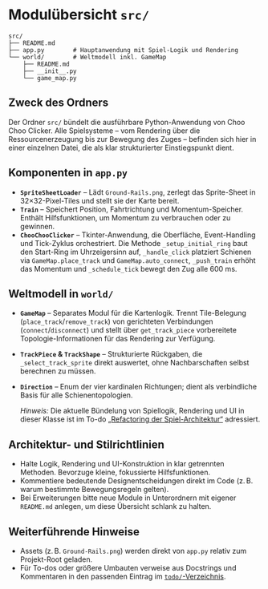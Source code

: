 # Modulübersicht `src/`

```text
src/
├── README.md
├── app.py        # Hauptanwendung mit Spiel-Logik und Rendering
└── world/        # Weltmodell inkl. GameMap
    ├── README.md
    ├── __init__.py
    └── game_map.py
```

## Zweck des Ordners
Der Ordner `src/` bündelt die ausführbare Python-Anwendung von Choo Choo Clicker. Alle Spielsysteme – vom Rendering über die Ressourcenerzeugung bis zur Bewegung des Zuges – befinden sich hier in einer einzelnen Datei, die als klar strukturierter Einstiegspunkt dient.

## Komponenten in `app.py`
- **`SpriteSheetLoader`** – Lädt `Ground-Rails.png`, zerlegt das Sprite-Sheet in 32×32-Pixel-Tiles und stellt sie der Karte bereit.
- **`Train`** – Speichert Position, Fahrtrichtung und Momentum-Speicher. Enthält Hilfsfunktionen, um Momentum zu verbrauchen oder zu gewinnen.
- **`ChooChooClicker`** – Tkinter-Anwendung, die Oberfläche, Event-Handling und Tick-Zyklus orchestriert. Die Methode `_setup_initial_ring` baut den Start-Ring im Uhrzeigersinn auf, `_handle_click` platziert Schienen via `GameMap.place_track` und `GameMap.auto_connect`, `_push_train` erhöht das Momentum und `_schedule_tick` bewegt den Zug alle 600 ms.

## Weltmodell in `world/`
- **`GameMap`** – Separates Modul für die Kartenlogik. Trennt Tile-Belegung (`place_track`/`remove_track`) von gerichteten Verbindungen (`connect`/`disconnect`) und stellt über `get_track_piece` vorbereitete Topologie-Informationen für das Rendering zur Verfügung.
- **`TrackPiece` & `TrackShape`** – Strukturierte Rückgaben, die `_select_track_sprite` direkt auswertet, ohne Nachbarschaften selbst berechnen zu müssen.
- **`Direction`** – Enum der vier kardinalen Richtungen; dient als verbindliche Basis für alle Schienentopologien.

  _Hinweis:_ Die aktuelle Bündelung von Spiellogik, Rendering und UI in dieser Klasse ist im To-do [„Refactoring der Spiel-Architektur“](../todo/refactor-architecture.md) adressiert.

## Architektur- und Stilrichtlinien
- Halte Logik, Rendering und UI-Konstruktion in klar getrennten Methoden. Bevorzuge kleine, fokussierte Hilfsfunktionen.
- Kommentiere bedeutende Designentscheidungen direkt im Code (z. B. warum bestimmte Bewegungsregeln gelten).
- Bei Erweiterungen bitte neue Module in Unterordnern mit eigener `README.md` anlegen, um diese Übersicht schlank zu halten.

## Weiterführende Hinweise
- Assets (z. B. `Ground-Rails.png`) werden direkt von `app.py` relativ zum Projekt-Root geladen.
- Für To-dos oder größere Umbauten verweise aus Docstrings und Kommentaren in den passenden Eintrag im [`todo/`-Verzeichnis](../todo/README.md).
